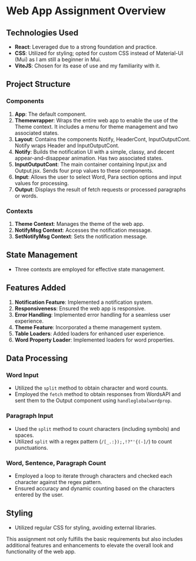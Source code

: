 # Web App Assignment Overview

## Technologies Used
- **React**: Leveraged due to a strong foundation and practice.
- **CSS**: Utilized for styling; opted for custom CSS instead of Material-UI (Mui) as I am still a beginner in Mui.
- **ViteJS**: Chosen for its ease of use and my familiarity with it.

## Project Structure

### Components
1. **App**: The default component.
2. **Themewrapper**: Wraps the entire web app to enable the use of the Theme context. It includes a menu for theme management and two associated states.
3. **Layout**: Contains the components Notify, HeaderCont, InputOutputCont. Notify wraps Header and InputOutputCont.
4. **Notify**: Builds the notification UI with a simple, classy, and decent appear-and-disappear animation. Has two associated states.
5. **InputOutputCont**: The main container containing Input.jsx and Output.jsx. Sends four prop values to these components.
6. **Input**: Allows the user to select Word, Para section options and input values for processing.
7. **Output**: Displays the result of fetch requests or processed paragraphs or words.

### Contexts
1. **Theme Context**: Manages the theme of the web app.
2. **NotifyMsg Context**: Accesses the notification message.
3. **SetNotifyMsg Context**: Sets the notification message.

## State Management
- Three contexts are employed for effective state management.

## Features Added
1. **Notification Feature**: Implemented a notification system.
2. **Responsiveness**: Ensured the web app is responsive.
3. **Error Handling**: Implemented error handling for a seamless user experience.
4. **Theme Feature**: Incorporated a theme management system.
5. **Table Loaders**: Added loaders for enhanced user experience.
6. **Word Property Loader**: Implemented loaders for word properties.

## Data Processing
### Word Input
- Utilized the `split` method to obtain character and word counts.
- Employed the `fetch` method to obtain responses from WordsAPI and sent them to the Output component using `handleglobalwordprop`.

### Paragraph Input
- Used the `split` method to count characters (including symbols) and spaces.
- Utilized `split` with a regex pattern (`/[_.:});,!?"'{(-]/`) to count punctuations.

### Word, Sentence, Paragraph Count
- Employed a loop to iterate through characters and checked each character against the regex pattern.
- Ensured accuracy and dynamic counting based on the characters entered by the user.

## Styling
- Utilized regular CSS for styling, avoiding external libraries.

This assignment not only fulfills the basic requirements but also includes additional features and enhancements to elevate the overall look and functionality of the web app.
